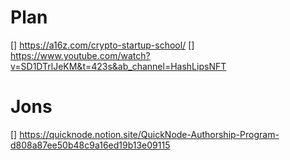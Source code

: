 # Plan
[] https://a16z.com/crypto-startup-school/
[] https://www.youtube.com/watch?v=SD1DTrlJeKM&t=423s&ab_channel=HashLipsNFT



# Jons
[] https://quicknode.notion.site/QuickNode-Authorship-Program-d808a87ee50b48c9a16ed19b13e09115